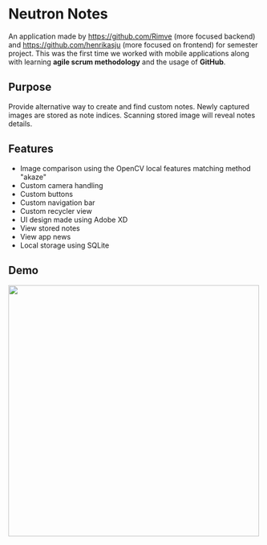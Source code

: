 # Neutron Notes
An application made by https://github.com/Rimve (more focused backend) and https://github.com/henrikasju (more focused on frontend) for semester project. This was the first time we worked with mobile applications along with learning **agile scrum methodology** and the usage of **GitHub**.

## Purpose
Provide alternative way to create and find custom notes. 
Newly captured images are stored as note indices. 
Scanning stored image will reveal notes details.

## Features

 - Image comparison using the OpenCV local features matching method "akaze"
 - Custom camera handling
 - Custom buttons
 - Custom navigation bar
 - Custom recycler view
 - UI design made using Adobe XD
 - View stored notes
 - View app news
 - Local storage using SQLite
## Demo

<img src="https://github.com/henrikasju/Semestro-projektas/blob/master/AndroidStudio/neutron.gif" height="500px" >
